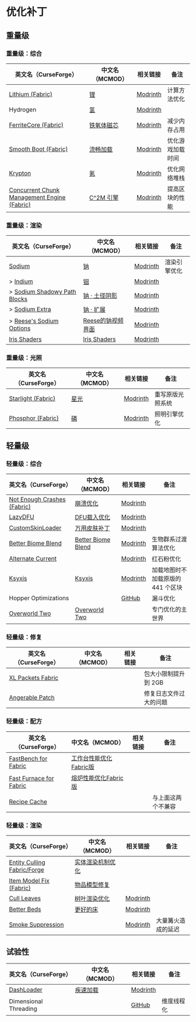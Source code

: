 # 优化补丁

## 重量级

### 重量级：综合

| 英文名（CurseForge）                                                                                    | 中文名（MCMOD）                                    | 相关链接                                                   | 备注             |
| ------------------------------------------------------------------------------------------------------- | -------------------------------------------------- | ---------------------------------------------------------- | ---------------- |
| [Lithium (Fabric)](https://www.curseforge.com/minecraft/mc-mods/lithium)                                | [锂](https://www.mcmod.cn/class/2292.html)         | [Modrinth](https://www.modrinth.com/mod/lithium)           | 计算方法优化     |
| Hydrogen                                                                                                | [氢](https://www.mcmod.cn/class/3406.html)         | [Modrinth](https://www.modrinth.com/mod/hydrogen)          |                  |
| [FerriteCore (Fabric)](https://www.curseforge.com/minecraft/mc-mods/ferritecore-fabric)                 | [铁氧体磁芯](https://www.mcmod.cn/class/3888.html) | [Modrinth](https://www.modrinth.com/mod/ferrite-core)      | 减少内存占用     |
| [Smooth Boot (Fabric)](https://www.curseforge.com/minecraft/mc-mods/smooth-boot)                        | [流畅加载](https://www.mcmod.cn/class/3422.html)   | [Modrinth](https://www.modrinth.com/mod/smoothboot-fabric) | 优化游戏加载时间 |
| [Krypton](https://www.curseforge.com/minecraft/mc-mods/krypton)                                         | [氪](https://www.mcmod.cn/class/3399.html)         | [Modrinth](https://www.modrinth.com/mod/krypton)           | 优化网络堆栈     |
| [Concurrent Chunk Management Engine (Fabric)](https://www.curseforge.com/minecraft/mc-mods/c2me-fabric) | [C^2M 引擎](https://www.mcmod.cn/class/3511.html)  | [Modrinth](https://modrinth.com/mod/c2me-fabric)           | 提高区块的性能   |

### 重量级：渲染

| 英文名（CurseForge）                                                                                    | 中文名（MCMOD）                                           | 相关链接                                                        | 备注         |
| ------------------------------------------------------------------------------------------------------- | --------------------------------------------------------- | --------------------------------------------------------------- | ------------ |
| [Sodium](https://www.curseforge.com/minecraft/mc-mods/sodium)                                           | [钠](https://www.mcmod.cn/class/2785.html)                | [Modrinth](https://www.modrinth.com/mod/sodium)                 | 渲染引擎优化 |
| > [Indium](https://www.curseforge.com/minecraft/mc-mods/indium)                                         | [铟](https://www.mcmod.cn/class/3413.html)                | [Modrinth](https://www.modrinth.com/mod/indium)                 |              |
| > [Sodium Shadowy Path Blocks](https://www.curseforge.com/minecraft/mc-mods/sodium-shadowy-path-blocks) | [钠 · 土径阴影](https://www.mcmod.cn/class/5654.html)     | [Modrinth](https://modrinth.com/mod/sodium-shadowy-path-blocks) |              |
| > [Sodium Extra](https://www.curseforge.com/minecraft/mc-mods/sodium-extra)                             | [钠 · 扩展](https://www.mcmod.cn/class/3701.html)         | [Modrinth](https://www.modrinth.com/mod/sodium-extra)           |              |
| > [Reese's Sodium Options](https://www.curseforge.com/minecraft/mc-mods/reeses-sodium-options)          | [Reese的钠视频界面](https://www.mcmod.cn/class/4905.html) | [Modrinth](https://modrinth.com/mod/reeses-sodium-options)      |              |
| [Iris Shaders](https://www.curseforge.com/minecraft/mc-mods/irisshaders)                                | [Iris Shaders](https://www.mcmod.cn/class/3697.html)      | [Modrinth](https://www.modrinth.com/mod/iris)                   |              |

### 重量级：光照

| 英文名（CurseForge）                                                         | 中文名（MCMOD）                              | 相关链接                                           | 备注             |
| ---------------------------------------------------------------------------- | -------------------------------------------- | -------------------------------------------------- | ---------------- |
| [Starlight (Fabric)](https://www.curseforge.com/minecraft/mc-mods/starlight) | [星光](https://www.mcmod.cn/class/3303.html) | [Modrinth](https://www.modrinth.com/mod/starlight) | 重写原版光照系统 |
| [Phosphor (Fabric)](https://www.curseforge.com/minecraft/mc-mods/phosphor)   | [磷](https://www.mcmod.cn/class/1766.html)   | [Modrinth](https://www.modrinth.com/mod/phosphor)  | 照明引擎优化     |

## 轻量级

### 轻量级：综合

| 英文名（CurseForge）                                                                           | 中文名（MCMOD）                                            | 相关链接                                                  | 备注                              |
| ---------------------------------------------------------------------------------------------- | ---------------------------------------------------------- | --------------------------------------------------------- | --------------------------------- |
| [Not Enough Crashes (Fabric)](https://www.curseforge.com/minecraft/mc-mods/not-enough-crashes) | [崩溃优化](https://www.mcmod.cn/class/2441.html)           | [Modrinth](https://modrinth.com/mod/notenoughcrashes)     |                                   |
| [LazyDFU](https://www.curseforge.com/minecraft/mc-mods/lazydfu)                                | [DFU载入优化](https://www.mcmod.cn/class/3407.html)        | [Modrinth](https://www.modrinth.com/mod/lazydfu)          |                                   |
| [CustomSkinLoader](https://www.curseforge.com/minecraft/mc-mods/customskinloader)              | [万用皮肤补丁](https://www.mcmod.cn/class/883.html)        | [Modrinth](https://modrinth.com/mod/customskinloader)     |                                   |
| [Better Biome Blend](https://www.curseforge.com/minecraft/mc-mods/better-biome-blend)          | [Better Biome Blend](https://www.mcmod.cn/class/6107.html) | [Modrinth](https://modrinth.com/mod/better-biome-blend)   | 生物群系过渡算法优化              |
| [Alternate Current](https://www.curseforge.com/minecraft/mc-mods/alternate-current)            |                                                            | [Modrinth](https://modrinth.com/mod/alternate-current)    | 红石粉优化                        |
| [Ksyxis](https://www.curseforge.com/minecraft/mc-mods/ksyxis)                                  | [Ksyxis](https://www.mcmod.cn/class/5104.html)             | [Modrinth](https://modrinth.com/mod/ksyxis)               | 加载地图时不加载原版的 441 个区块 |
| Hopper Optimizations                                                                           |                                                            | [GitHub](https://github.com/2No2Name/hopperOptimizations) | 漏斗优化                          |
| [Overworld Two](https://www.curseforge.com/minecraft/mc-mods/overworld-two)                    | [Overworld Two](https://www.mcmod.cn/class/4558.html)      |                                                           | 专门优化的主世界                  |

### 轻量级：修复

| 英文名（CurseForge）                                                                | 中文名（MCMOD） | 相关链接 | 备注                   |
| ----------------------------------------------------------------------------------- | --------------- | -------- | ---------------------- |
| [XL Packets Fabric](https://www.curseforge.com/minecraft/mc-mods/xl-packets-fabric) |                 |          | 包大小限制提升到 2GB   |
| [Angerable Patch](https://www.curseforge.com/minecraft/mc-mods/angerable-patch)     |                 |          | 修复日志文件过大的问题 |

### 轻量级：配方

| 英文名（CurseForge）                                                                            | 中文名（MCMOD）                                                | 相关链接 | 备注               |
| ----------------------------------------------------------------------------------------------- | -------------------------------------------------------------- | -------- | ------------------ |
| [FastBench for Fabric](https://www.curseforge.com/minecraft/mc-mods/fastbench-for-fabric)       | [工作台性能优化Fabric版](https://www.mcmod.cn/class/5403.html) |          |                    |
| [Fast Furnace for Fabric](https://www.curseforge.com/minecraft/mc-mods/fast-furnace-for-fabric) | [熔炉性能优化Fabric版](https://www.mcmod.cn/class/3079.html)   |          |                    |
| [Recipe Cache](https://www.curseforge.com/minecraft/mc-mods/recipe-cache)                       |                                                                |          | 与上面这两个不兼容 |

### 轻量级：渲染

| 英文名（CurseForge）                                                                      | 中文名（MCMOD）                                          | 相关链接                                               | 备注               |
| ----------------------------------------------------------------------------------------- | -------------------------------------------------------- | ------------------------------------------------------ | ------------------ |
| [Entity Culling Fabric/Forge](https://www.curseforge.com/minecraft/mc-mods/entityculling) | [实体渲染机制优化](https://www.mcmod.cn/class/3629.html) |                                                        |                    |
| [Item Model Fix (Fabric)](https://www.curseforge.com/minecraft/mc-mods/item-model-fix)    | [物品模型修复](https://www.mcmod.cn/class/3845.html)     |                                                        |                    |
| [Cull Leaves](https://www.curseforge.com/minecraft/mc-mods/cull-leaves)                   | [树叶渲染优化](https://www.mcmod.cn/class/4414.html)     | [Modrinth](https://www.modrinth.com/mod/cull-leaves)   |                    |
| [Better Beds](https://www.curseforge.com/minecraft/mc-mods/better-beds)                   | [更好的床](https://www.mcmod.cn/class/4356.html)         | [Modrinth](https://modrinth.com/mod/better-beds)       |                    |
| [Smoke Suppression](https://www.curseforge.com/minecraft/mc-mods/smoke-suppression)       |                                                          | [Modrinth](https://modrinth.com/mod/smoke-suppression) | 大量篝火造成的延迟 |

## 试验性

| 英文名（CurseForge）                                                  | 中文名（MCMOD）                                  | 相关链接                                                          | 备注       |
| --------------------------------------------------------------------- | ------------------------------------------------ | ----------------------------------------------------------------- | ---------- |
| [DashLoader](https://www.curseforge.com/minecraft/mc-mods/dashloader) | [疾速加载](https://www.mcmod.cn/class/3841.html) | [Modrinth](https://modrinth.com/mod/dashloader)                   |            |
| Dimensional Threading                                                 |                                                  | [GitHub](https://github.com/WearBlackAllDay/DimensionalThreading) | 维度线程化 |
